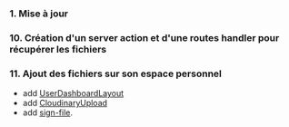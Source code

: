 ### 1. Mise à jour

### 10. Création d'un server action et d'une routes handler pour récupérer les fichiers

### 11. Ajout des fichiers sur son espace personnel

- add [UserDashboardLayout](<src/app/(private)/dashboard/user/layout.tsx>)
- add [CloudinaryUpload](src/utils/cloudinary/CloudinaryUpload.tsx)
  <!-- https://cloudinary.com/blog/guest_post/signed-uploads-in-cloudinary-with-next-js -->
- add [sign-file](src/app/api/users/sign-file/route.ts).
